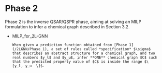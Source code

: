 # Phase 2

Phase 2 is the inverse QSAR/QSPR phase, aiming at solving an MILP formulation to infer a chemical graph described in Section 3.2.

- MILP_for_2L-GNN
	
	  When given a prediction function obtained from [Phase 1](/2LGNN/Phase_1), a set of rules called *specification* $\sigma$ that describes an abstract structure for a chemical graph, and two real numbers $y_l$ and $y_u$, infer **ONE** chemical graph $C$ such that the predicted property value of $C$ is inside the range $\[y_l, y_u  \]$.

